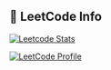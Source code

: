 <!--
**princejaiswal12/PrinceJaiswal12** is a ✨ _special_ ✨ repository because its `README.md` (this file) appears on your GitHub profile.

Here are some ideas to get you started:

- 🔭 I’m currently working on ...
- 🌱 I’m currently learning ...
- 👯 I’m looking to collaborate on ...
- 🤔 I’m looking for help with ...
- 💬 Ask me about ...
- 📫 How to reach me: ...
- 😄 Pronouns: ...
- ⚡ Fun fact: ...
-->
## 🧠 LeetCode Info
[![Leetcode Stats](https://leetcard.jacoblin.cool/PrinceJaiswal12?theme=dark&font=Karma&ext=heatmap)](https://leetcode.com/PrinceJaiswal12/)  

[![LeetCode Profile](https://img.shields.io/badge/LeetCode-PrinceJaiswal12-orange?style=flat-square&logo=leetcode)](https://leetcode.com/PrinceJaiswal12/)

